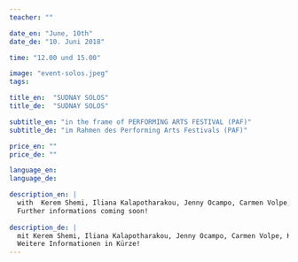```yaml
---
teacher: ""

date_en: "June, 10th"
date_de: "10. Juni 2018"

time: "12.00 und 15.00"

image: "event-solos.jpeg"
tags:

title_en:  "SUDNAY SOLOS"
title_de:  "SUDNAY SOLOS"

subtitle_en: "in the frame of PERFORMING ARTS FESTIVAL (PAF)"
subtitle_de: "im Rahmen des Performing Arts Festivals (PAF)"

price_en: ""
price_de: ""

language_en:
language_de:

description_en: |
  with  Kerem Shemi, Iliana Kalapotharakou, Jenny Ocampo, Carmen Volpe, Karina Suárez Bosche, Daniela Lucato, Maria Sanchez Alonso, Laura Giuntoli/Raffaella Galdi!   
  Further informations coming soon!
  
description_de: |
  mit Kerem Shemi, Iliana Kalapotharakou, Jenny Ocampo, Carmen Volpe, Karina Suárez Bosche, Daniela Lucato, Maria Sanchez Alonso, Laura Giuntoli/Raffaella Galdi!  
  Weitere Informationen in Kürze!  
---
```



